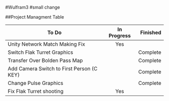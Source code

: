 #Wulfram3
#small change

##Project Managment Table



| To Do        | In Progress          | Finished  |
| ------------- |:-------------:| -----:|
| Unity Network Match Making Fix     | Yes |  |
| Switch Flak Turret Graphics      |            |  Complete  |
| Transfer Over Bolden Pass Map    |       |  Complete  |
| Add Camera Switch to First Person (C KEY)    |       |  Complete |
| Change Pulse Graphics   |       |    Complete|
|Fix Flak Turret shooting   |   Yes    |    |
